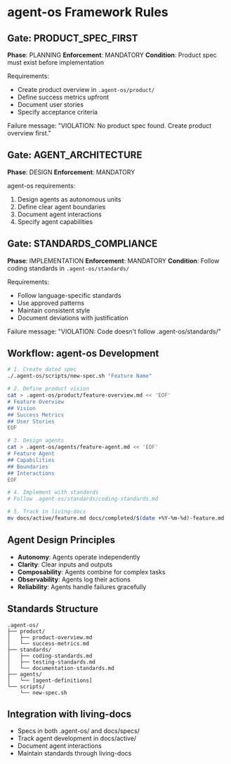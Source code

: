 # agent-os Framework Rules

## Gate: PRODUCT_SPEC_FIRST
**Phase**: PLANNING
**Enforcement**: MANDATORY
**Condition**: Product spec must exist before implementation

Requirements:
- Create product overview in `.agent-os/product/`
- Define success metrics upfront
- Document user stories
- Specify acceptance criteria

Failure message: "VIOLATION: No product spec found. Create product overview first."

## Gate: AGENT_ARCHITECTURE
**Phase**: DESIGN
**Enforcement**: MANDATORY

agent-os requirements:
1. Design agents as autonomous units
2. Define clear agent boundaries
3. Document agent interactions
4. Specify agent capabilities

## Gate: STANDARDS_COMPLIANCE
**Phase**: IMPLEMENTATION
**Enforcement**: MANDATORY
**Condition**: Follow coding standards in `.agent-os/standards/`

Requirements:
- Follow language-specific standards
- Use approved patterns
- Maintain consistent style
- Document deviations with justification

Failure message: "VIOLATION: Code doesn't follow .agent-os/standards/"

## Workflow: agent-os Development

```bash
# 1. Create dated spec
./.agent-os/scripts/new-spec.sh "Feature Name"

# 2. Define product vision
cat > .agent-os/product/feature-overview.md << 'EOF'
# Feature Overview
## Vision
## Success Metrics
## User Stories
EOF

# 3. Design agents
cat > .agent-os/agents/feature-agent.md << 'EOF'
# Feature Agent
## Capabilities
## Boundaries
## Interactions
EOF

# 4. Implement with standards
# Follow .agent-os/standards/coding-standards.md

# 5. Track in living-docs
mv docs/active/feature.md docs/completed/$(date +%Y-%m-%d)-feature.md
```

## Agent Design Principles
- **Autonomy**: Agents operate independently
- **Clarity**: Clear inputs and outputs
- **Composability**: Agents combine for complex tasks
- **Observability**: Agents log their actions
- **Reliability**: Agents handle failures gracefully

## Standards Structure
```
.agent-os/
├── product/
│   ├── product-overview.md
│   └── success-metrics.md
├── standards/
│   ├── coding-standards.md
│   ├── testing-standards.md
│   └── documentation-standards.md
├── agents/
│   └── [agent-definitions]
└── scripts/
    └── new-spec.sh
```

## Integration with living-docs
- Specs in both .agent-os/ and docs/specs/
- Track agent development in docs/active/
- Document agent interactions
- Maintain standards through living-docs